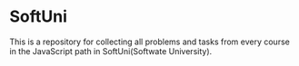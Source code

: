 # SoftUni
This is a repository for collecting all problems and tasks from every course in the JavaScript path in SoftUni(Softwate University).
